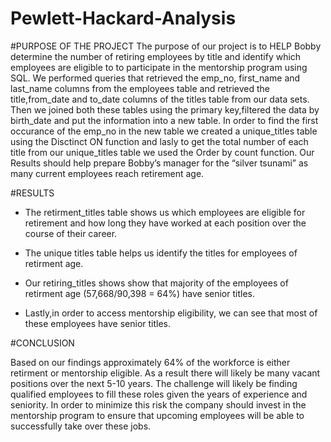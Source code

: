 # Pewlett-Hackard-Analysis

#PURPOSE OF THE PROJECT
The purpose of our project is to HELP Bobby determine the number of retiring employees by title and identify which employees are eligible to to participate in the mentorship program using SQL. We performed queries that retrieved the emp_no, first_name and last_name columns from the employees table and retrieved the title,from_date and to_date columns of the titles table from our data sets. Then we joined both these tables using the primary key,filtered the data by birth_date and put the information into a new table. In order to find the first occurance of the emp_no in the new table we created a unique_titles table using the Disctinct ON function and lasly to get the total number of each title from our unique_titles table we used the Order by count function. Our Results should help prepare Bobby’s manager for the “silver tsunami” as many current employees reach retirement age.

#RESULTS

* The retirment_titles table shows us which employees are eligible for retirement and how long they have worked at each position over the course of their career.

* The unique titles table helps us identify the titles for employees of retirment age.

* Our retiring_titles shows show that majority of the employees of retirment age (57,668/90,398 = 64%) have senior titles.

* Lastly,in order to access  mentorship eligibility, we can see that most of these employees have senior titles.

#CONCLUSION

Based on our findings approximately 64% of the workforce is either retirment or mentorship eligible. As a result there will likely be many vacant positions over the next 5-10 years. The challenge will likely be finding qualified employees to fill these roles given the years of experience and seniority. In order to minimize this risk the company should invest in the mentorship program to ensure that upcoming employees will be able to successfully take over these jobs.



